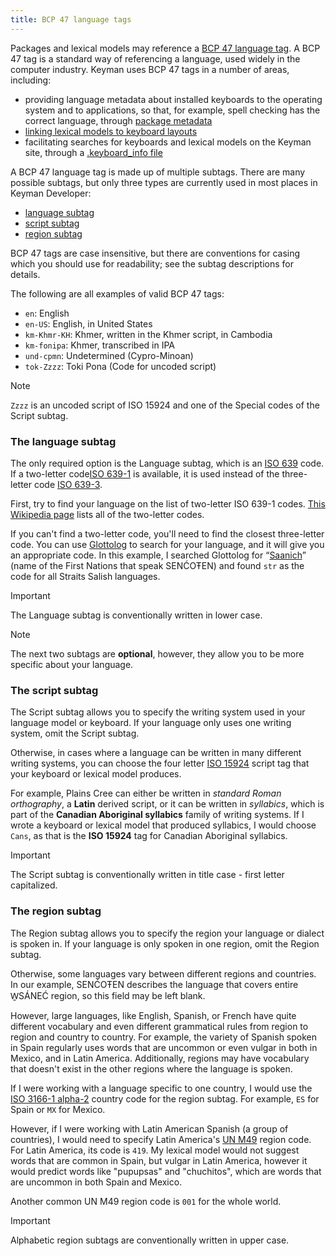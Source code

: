 ```yaml
---
title: BCP 47 language tags
---
```


Packages and lexical models may reference a [BCP 47 language tag][1]. A BCP
47 tag is a standard way of referencing a language, used widely in the computer
industry. Keyman uses BCP 47 tags in a number of areas, including:

* providing language metadata about installed keyboards to the operating system
  and to applications, so that, for example, spell checking has the correct
  language, through [package metadata](../guides/distribute/)
* [linking lexical models to keyboard layouts](../guides/lexical-models/)
* facilitating searches for keyboards and lexical models on the Keyman site,
  through a [.keyboard_info file](/developer/cloud/keyboard_info)

A BCP 47 language tag is made up of multiple subtags. There are many possible
subtags, but only three types are currently used in most places in Keyman
Developer:

* [language subtag](#toc-the-language-subtag)
* [script subtag](#toc-the-script-subtag)
* [region subtag](#toc-the-region-subtag)

BCP 47 tags are case insensitive, but there are conventions for casing which you
should use for readability; see the subtag descriptions for details.

The following are all examples of valid BCP 47 tags:

* `en`: English
* `en-US`: English, in United States
* `km-Khmr-KH`: Khmer, written in the Khmer script, in Cambodia
* `km-fonipa`: Khmer, transcribed in IPA
* `und-cpmn`: Undetermined (Cypro-Minoan)
* `tok-Zzzz`: Toki Pona (Code for uncoded script)

> [!NOTE]
> `Zzzz` is an uncoded script of ISO 15924 and one of the Special codes of the Script subtag.

### The language subtag

The only required option is the Language subtag, which is an [ISO 639][4] code. If a two-letter code[ISO 639-1][2] is available, it is used instead of the three-letter code [ISO 639-3][3].   

First, try to find your language on the list of two-letter ISO 639-1 codes.
[This Wikipedia page][5] lists all of the two-letter codes.

If you can't find a two-letter code, you'll need to find the closest
three-letter code. You can use [Glottolog][6] to search for your language, and
it will give you an appropriate code. In this example, I searched Glottolog for
“[Saanich][7]” (name of the First Nations that speak SENĆOŦEN) and found `str`
as the code for all Straits Salish languages.

> [!IMPORTANT] 
> The Language subtag is conventionally written in lower case.

> [!NOTE]
>  The next two subtags are **optional**, however, they allow you to be more specific about your language.

### The script subtag

The Script subtag allows you to specify the writing system used in your language
model or keyboard. If your language only uses one writing system, omit the
Script subtag.

Otherwise, in cases where a language can be written in many different writing
systems, you can choose the four letter [ISO 15924][8] script tag that your
keyboard or lexical model produces.

For example, Plains Cree can either be written in _standard Roman orthography_,
a **Latin** derived script, or it can be written in _syllabics_, which is part
of the **Canadian Aboriginal syllabics** family of writing systems. If I wrote a
keyboard or lexical model that produced syllabics, I would choose `Cans`, as
that is the **ISO 15924** tag for Canadian Aboriginal syllabics.

> [!IMPORTANT] 
> The Script subtag is conventionally written in title case - first letter capitalized.

### The region subtag

The Region subtag allows you to specify the region your language or dialect is
spoken in. If your language is only spoken in one region, omit the Region
subtag.

Otherwise, some languages vary between different regions and countries. In our
example, SENĆOŦEN describes the language that covers entire W̱SÁNEĆ region, so
this field may be left blank.

However, large languages, like English, Spanish, or French have quite different
vocabulary and even different grammatical rules from region to region and
country to country. For example, the variety of Spanish spoken in Spain
regularly uses words that are uncommon or even vulgar in both in Mexico, and in
Latin America. Additionally, regions may have vocabulary that doesn't exist in
the other regions where the language is spoken.

If I were working with a language specific to one country, I would use the [ISO
3166-1 alpha-2][9] country code for the region subtag. For example, `ES` for
Spain or `MX` for Mexico.

However, if I were working with Latin American Spanish (a group of countries), I
would need to specify Latin America's [UN M49][10] region code. For Latin
America, its code is `419`. My lexical model would not suggest words that are
common in Spain, but vulgar in Latin America, however it would predict words
like "pupupsas" and "chuchitos", which are words that are uncommon in both Spain
and Mexico.

Another common UN M49 region code is `001` for the whole world.

> [!IMPORTANT] 
> Alphabetic region subtags are conventionally written in upper case.

[1]: https://en.wikipedia.org/wiki/IETF_language_tag
[2]: https://en.wikipedia.org/wiki/ISO_639-1
[3]: https://en.wikipedia.org/wiki/ISO_639-3
[4]: https://en.wikipedia.org/wiki/ISO_639
[5]: https://en.wikipedia.org/wiki/List_of_ISO_639-1_codes
[6]: https://glottolog.org/glottolog/language
[7]: https://glottolog.org/resource/languoid/id/saan1246
[8]: https://en.wikipedia.org/wiki/ISO_15924
[9]: https://en.wikipedia.org/wiki/ISO_3166-1_alpha-2
[10]: https://en.wikipedia.org/wiki/UN_M49
